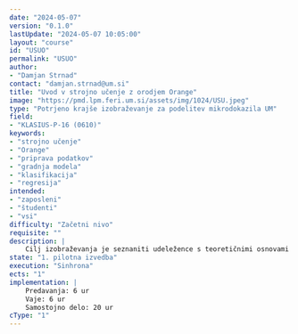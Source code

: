 ```yaml
---
date: "2024-05-07"
version: "0.1.0"
lastUpdate: "2024-05-07 10:05:00"
layout: "course"
id: "USUO"
permalink: "USUO"
author:
- "Damjan Strnad"
contact: "damjan.strnad@um.si"
title: "Uvod v strojno učenje z orodjem Orange"
image: "https://pmd.lpm.feri.um.si/assets/img/1024/USU.jpeg"
type: "Potrjeno krajše izobraževanje za podelitev mikrodokazila UM"
field:
- "KLASIUS-P-16 (0610)"
keywords:
- "strojno učenje"
- "Orange"
- "priprava podatkov"
- "gradnja modela"
- "klasifikacija"
- "regresija"
intended:
- "zaposleni"
- "študenti"
- "vsi"
difficulty: "Začetni nivo"
requisite: ""
description: |
    Cilj izobraževanja je seznaniti udeležence s teoretičnimi osnovami in praktično izvedbo strojnega učenja z orodjem Orange. Udeleženci se bodo seznanili s posameznimi koraki strojnega učenja, ki vključujejo pripravo podatkov, izbiro, učenje in gradnjo klasifikacijskih in regresijskih modelov ter njihovo validacijo. Pridobljeno teoretično znanje bodo uporabili za izgradnjo enega ali več napovednih modelov v programskem orodju Orange.
state: "1. pilotna izvedba"
execution: "Sinhrona"
ects: "1"
implementation: |
    Predavanja: 6 ur
    Vaje: 6 ur
    Samostojno delo: 20 ur
cType: "1"
---
```

